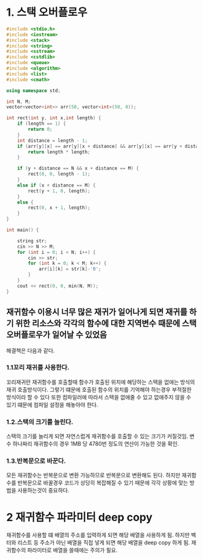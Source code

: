# 1. 스택 오버플로우
~~~cpp
#include <stdio.h>
#include <iostream>
#include <stack>
#include <string>
#include <sstream>
#include <cstdlib>
#include <queue>
#include <algorithm>
#include <list>
#include <cmath>

using namespace std;

int N, M;
vector<vector<int>> arr(50, vector<int>(50, 0));

int rect(int y, int x,int length) {
	if (length == 1) {
		return 0;
	}
	int distance = length - 1;
	if (arr[y][x] == arr[y][x + distance] && arr[y][x] == arr[y + distance][x] && arr[y][x] == arr[y + distance][x + distance]) {
		return length * length;
	}

	if (y + distance == N && x + distance == M) {
		rect(0, 0, length - 1);
	}
	else if (x + distance == M) {
		rect(y + 1, 0, length);
	}
	else {
		rect(0, x + 1, length);
	}
}

int main() {

	string str;
	cin >> N >> M;
	for (int i = 0; i < N; i++) {
		cin >> str;
		for (int k = 0; k < M; k++) {
			arr[i][k] = str[k]-'0';
		}
	}
	cout << rect(0, 0, min(N, M));
}
~~~

## 재귀함수 이용시 너무 많은 재귀가 일어나게 되면 재귀를 하기 위한 리소스와 각각의 함수에 대한 지역변수 때문에 스택오버플로우가 일어날 수 있었음
해결책은 다음과 같다.
### 1.1꼬리 재귀를 사용한다.
꼬리재귀란 재귀함수를 호출할때 함수가 호출된 위치에 해당하는 스택을 없애는 방식의 재귀 호출방식이다. 그렇기 떄문에 호출된 함수의 위치를 기억해야 하는경우 부적절한 방식이라 할 수 있다
또한 컴파일러에 따라서 스택을 없애줄 수 있고 없애주지 않을 수 있기 떄문에 컴파일 설정을 해놓아야 한다.
### 1.2.스택의 크기를 늘린다.
스택의 크기를 늘리게 되면 자연스럽게 재귀함수를 호출할 수 있는 크기가 커질것임. 변수 하나짜리 재귀함수의 경우 1MB 당 4780번 정도의 연산이 가능한 것을 확인.
### 1.3.반복문으로 바꾼다.
모든 재귀함수는 반복문으로 변환 가능하므로 반복문으로 변환해도 된다. 하지만 재귀함수를 반복문으로 바꿀경우 코드가 상당히 복잡해질 수 있기 때문에 각각 상황에 맞는 방법을 사용하는것이 중요하다.

#      
# 

# 2 재귀함수 파라미터 deep copy
재귀함수를 사용할 떄 배열의 주소를 입력하게 되면 해당 배열을 사용하게 됨.
하지만 벡터와 리스트 등 주소가 아닌 배열을 직접 넣게 되면 해당 배열을 deep copy 하게 됨.
재귀함수의 파라미터로 배열을 쓸때에는 주의가 필요.
